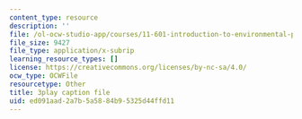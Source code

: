 ```yaml
---
content_type: resource
description: ''
file: /ol-ocw-studio-app/courses/11-601-introduction-to-environmental-policy-and-planning-fall-2016/ed091aad2a7b5a5884b95325d44ffd11_0ppkDQuiHkw.vtt
file_size: 9427
file_type: application/x-subrip
learning_resource_types: []
license: https://creativecommons.org/licenses/by-nc-sa/4.0/
ocw_type: OCWFile
resourcetype: Other
title: 3play caption file
uid: ed091aad-2a7b-5a58-84b9-5325d44ffd11
---
```

